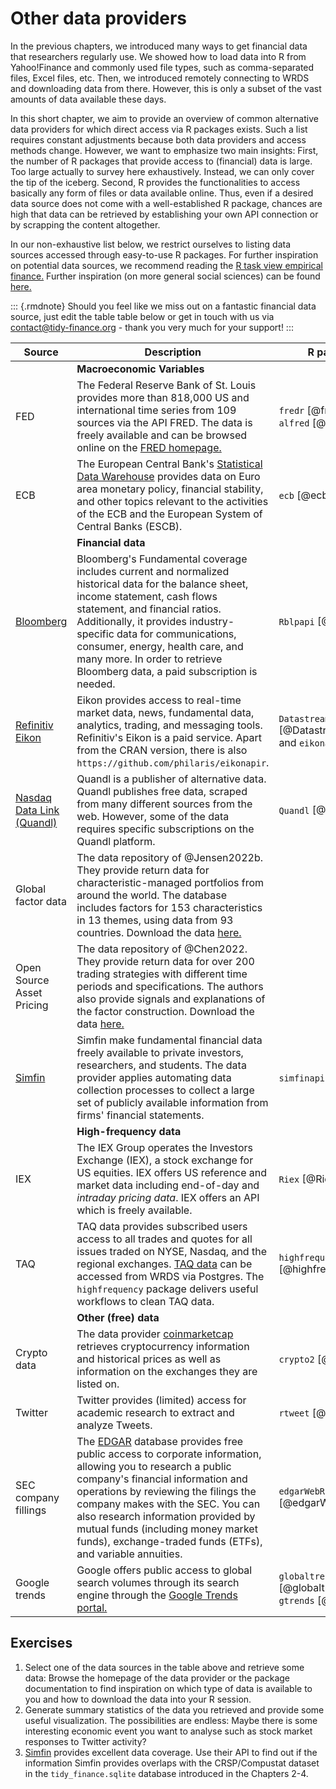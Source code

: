 # Other data providers

In the previous chapters, we introduced many ways to get financial data that researchers regularly use. We showed how to load data into R from Yahoo!Finance and commonly used file types, such as comma-separated files, Excel files, etc. Then, we introduced remotely connecting to WRDS and downloading data from there. However, this is only a subset of the vast amounts of data available these days.

In this short chapter, we aim to provide an overview of common alternative data providers for which direct access via R packages exists. Such a list requires constant adjustments because both data providers and access methods change. However, we want to emphasize two main insights: First, the number of R packages that provide access to (financial) data is large. Too large actually to survey here exhaustively. Instead, we can only cover the tip of the iceberg. Second, R provides the functionalities to access basically any form of files or data available online. Thus, even if a desired data source does not come with a well-established R package, chances are high that data can be retrieved by establishing your own API connection or by scrapping the content altogether.

In our non-exhaustive list below, we restrict ourselves to listing data sources accessed through easy-to-use R packages. For further inspiration on potential data sources, we recommend reading the [R task view empirical finance.](https://cran.r-project.org/web/views/Finance.html) Further inspiration (on more general social sciences) can be found [here.](https://cengel.github.io/gearup2016/SULdataAccess.html)

::: {.rmdnote}
Should you feel like we miss out on a fantastic financial data source, just edit the table table below or get in touch with us via [contact@tidy-finance.org](mailto:contact@tidy-finance.org) - thank you very much for your support!
:::

| Source | Description  | R packages                                       |
|--------|---------------------------------------|-----------------|
|          | **Macroeconomic Variables**         |                         |
| FED                                                                       | The Federal Reserve Bank of St. Louis provides more than 818,000 US and international time series from 109 sources via the API FRED. The data is freely available and can be browsed online on the [FRED homepage.](https://fred.stlouisfed.org/)                                                                                                                                                      | `fredr` [@fredr] and `alfred` [@alfred]                |
| ECB                                                                       | The European Central Bank's [Statistical Data Warehouse](https://sdw.ecb.europa.eu/) provides data on Euro area monetary policy, financial stability, and other topics relevant to the activities of the ECB and the European System of Central Banks (ESCB).                                                                                                                                          | `ecb` [@ecb]                                           |
|                                                                           | **Financial data**                                                                                                                                                                                                                                                                                                                                                                                     |                                                        |
| [Bloomberg](https://www.bloomberg.com/)                                   | Bloomberg's Fundamental coverage includes current and normalized historical data for the balance sheet, income statement, cash flows statement, and financial ratios. Additionally, it provides industry-specific data for communications, consumer, energy, health care, and many more. In order to retrieve Bloomberg data, a paid subscription is needed.                                           | `Rblpapi` [@Rblpapi]                                   |
| [Refinitiv Eikon](https://www.refinitiv.com/en/financial-data) | Eikon provides access to real-time market data, news, fundamental data, analytics, trading, and messaging tools. Refinitiv's Eikon is a paid service. Apart from the CRAN version, there is also `https://github.com/philaris/eikonapir`.                                                       | `DatastreamDSWS2R` [@DatastreamDSWS2R] and `eikonapir` |
| [Nasdaq Data Link (Quandl)](data.nasdaq.com/publishers/qdl)               | Quandl is a publisher of alternative data. Quandl publishes free data, scraped from many different sources from the web. However, some of the data requires specific subscriptions on the Quandl platform.                                                                                                                                                                                             | `Quandl` [@Quandl]                                     |
| Global factor data                                                        | The data repository of @Jensen2022b. They provide return data for characteristic-managed portfolios from around the world. The database includes factors for 153 characteristics in 13 themes, using data from 93 countries. Download the data [here.](https://jkpfactors.com/)                                                                                                                        |                                                        |
| Open Source Asset Pricing                                                 | The data repository of @Chen2022. They provide return data for over 200 trading strategies with different time periods and specifications. The authors also provide signals and explanations of the factor construction. Download the data [here.](https://www.openassetpricing.com/data)                                                                                                              |                                                        |
| [Simfin](https://simfin.com/)                                             | Simfin make fundamental financial data freely available to private investors, researchers, and students. The data provider applies automating data collection processes to collect a large set of publicly available information from firms' financial statements.                                                                                                                                     | `simfinapi` [@simfinapi]                               |
|                                                                           | **High-frequency data**                                                                                                                                                                                                                                                                                                                                                                                |                                                        |
| IEX                                                                       | The IEX Group operates the Investors Exchange (IEX), a stock exchange for US equities. IEX offers US reference and market data including end-of-day and *intraday pricing data*. IEX offers an API which is freely available.                                                                                                                                                                          | `Riex` [@Riex]                                         |
| TAQ                                                                       | TAQ data provides subscribed users access to all trades and quotes for all issues traded on NYSE, Nasdaq, and the regional exchanges. [TAQ data](https://www.nyse.com/market-data/historical) can be accessed from WRDS via Postgres. The `highfrequency` package delivers useful workflows to clean TAQ data.                                                                                         | `highfrequency` [@highfrequency]                       |
|                                                                           | **Other (free) data**                                                                                                                                                                                                                                                                                                                                                                                  |                                                        |
| Crypto data                                                               | The data provider [coinmarketcap](coinmarketcap.com) retrieves cryptocurrency information and historical prices as well as information on the exchanges they are listed on.                                                                                                                                                                                                                            | `crypto2` [@crypto2]                                   |
| Twitter                                                                   | Twitter provides (limited) access for academic research to extract and analyze Tweets.                                                                                                                                                                                                                                                                                                                 | `rtweet` [@rtweet]                                     |
| SEC company fillings                                                      | The [EDGAR](https://www.sec.gov/edgar/about) database provides free public access to corporate information, allowing you to research a public company's financial information and operations by reviewing the filings the company makes with the SEC. You can also research information provided by mutual funds (including money market funds), exchange-traded funds (ETFs), and variable annuities. | `edgarWebR` [@edgarWebR]                               |
| Google trends                                                             | Google offers public access to global search volumes through its search engine through the [Google Trends portal.](https://trends.google.com/trends/?geo=DK)                                                                                                                                                                                                                                           | `globaltrends` [@globaltrends] and `gtrends` [@gtrendsR]                         |

## Exercises

1.  Select one of the data sources in the table above and retrieve some data: Browse the homepage of the data provider or the package documentation to find inspiration on which type of data is available to you and how to download the data into your R session.
2.  Generate summary statistics of the data you retrieved and provide some useful visualization. The possibilities are endless: Maybe there is some interesting economic event you want to analyse such as stock market responses to Twitter activity?
3.  [Simfin](https://simfin.com/) provides excellent data coverage. Use their API to find out if the information Simfin provides overlaps with the CRSP/Compustat dataset in the `tidy_finance.sqlite` database introduced in the Chapters 2-4.
